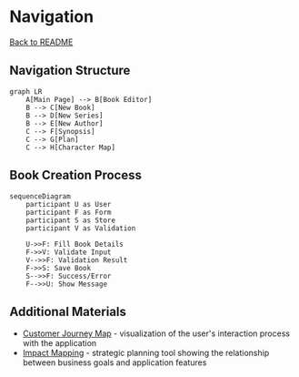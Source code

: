 # Navigation

[Back to README](/en/readme.md)

## Navigation Structure

```mermaid
graph LR
    A[Main Page] --> B[Book Editor]
    B --> C[New Book]
    B --> D[New Series]
    B --> E[New Author]
    C --> F[Synopsis]
    C --> G[Plan]
    C --> H[Character Map]
```

## Book Creation Process

```mermaid
sequenceDiagram
    participant U as User
    participant F as Form
    participant S as Store
    participant V as Validation

    U->>F: Fill Book Details
    F->>V: Validate Input
    V-->>F: Validation Result
    F->>S: Save Book
    S-->>F: Success/Error
    F-->>U: Show Message
```

## Additional Materials

- [Customer Journey Map](/en/customer-journey-map.md) - visualization of the user's interaction process with the application
- [Impact Mapping](/en/impact-mapping.md) - strategic planning tool showing the relationship between business goals and application features
